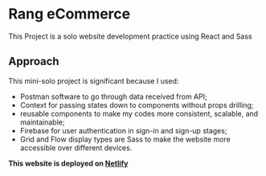 # Rang eCommerce
This Project is a solo website development practice using React and Sass

## Approach
This mini-solo project is significant because I used:
- Postman software to go through data received from API;
- Context for passing states down to components without props drilling;
- reusable components to make my codes more consistent, scalable, and maintainable;
- Firebase for user authentication in sign-in and sign-up stages;
- Grid and Flow display types are Sass to make the website more accessible over different devices.

**This website is deployed on <a href="https://rangecommerce.netlify.app/" target="_blank">Netlify</a>**

